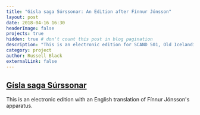 ```yaml
---
title: "Gísla saga Súrssonar: An Edition after Fínnur Jónsson"
layout: post
date: 2018-04-16 16:30
headerImage: false
projects: true
hidden: true # don't count this post in blog pagination
description: "This is an electronic edition for SCAND 501, Old Icelandic Language and Literature at the University of Washington."
category: project
author: Russell Black
externalLink: false
---
```


## [Gísla saga Súrssonar](http://rcblack.net/Gisla_saga/Gisla_home/)

This is an electronic edition with an English translation of Fínnur Jónsson's apparatus.
